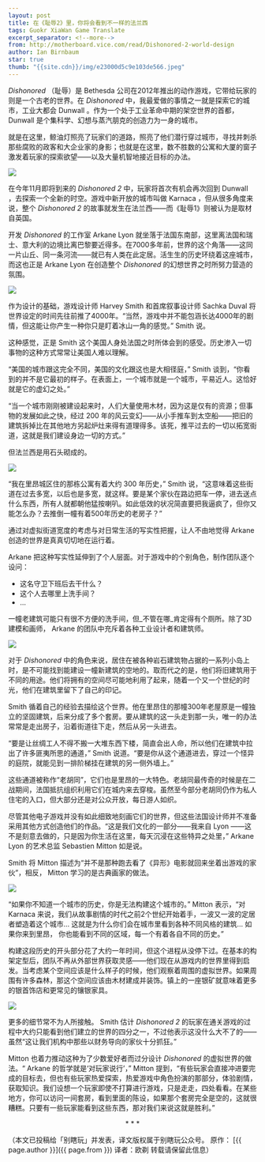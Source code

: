 ```yaml
---
layout: post
title: 在《耻辱2》里，你将会看到不一样的法兰西
tags: Guokr XiaWan Game Translate
excerpt_separator: <!--more-->
from: http://motherboard.vice.com/read/Dishonored-2-world-design
author: Ian Birnbaum
star: true
thumb: "{{site.cdn}}/img/e23000d5c9e103de566.jpeg"
---
```

_Dishonored_ （耻辱）是 Bethesda 公司在2012年推出的动作游戏，它带给玩家的则是一个古老的世界。在 _Dishonored_ 中，我最爱做的事情之一就是探索它的城市，工业大都会 Dunwall 。作为一个处于工业革命中期的架空世界的首都， Dunwall 是个集科学、幻想与蒸汽朋克的创造力为一身的城市。

就是在这里，鲸油灯照亮了玩家们的道路，照亮了他们潜行穿过城市，寻找并刺杀那些腐败的政客和大企业家的身影；也就是在这里，数不胜数的公寓和大厦的窗子激发着玩家的探索欲望——以及大量机智地接近目标的办法。

<img src="{{site.cdn}}/img/e23000d5c9e103de566.jpeg">

在今年11月即将到来的 _Dishonored 2_ 中，玩家将首次有机会再次回到 Dunwall ，去探索一个全新的时空。游戏中新开放的城市叫做 Karnaca ，但从很多角度来说，整个 _Dishonored 2_ 的故事就发生在法兰西——而《耻辱1》则被认为是取材自英国。

开发 _Dishonored_ 的工作室 Arkane Lyon 就坐落于法国东南部，这里离法国和瑞士、意大利的边境比离巴黎要近得多。在7000多年前，世界的这个角落——这同一片山丘、同一条河流——就已有人类在此定居。活生生的历史环绕着这座城市，而这也正是 Arkane Lyon 在创造整个 _Dishonored_ 的幻想世界之时所努力营造的氛围。

<img src="{{site.cdn}}/img/e290006568317a5175b.jpeg">

作为设计的基础，游戏设计师 Harvey Smith 和首席叙事设计师 Sachka Duval 将世界设定的时间先往前推了4000年。“当然，游戏中并不能包涵长达4000年的剧情，但这能让你产生一种你只是盯着冰山一角的感觉。” Smith 说。

这种感觉，正是 Smith 这个美国人身处法国之时所体会到的感受。历史渗入一切事物的这种方式常常让美国人难以理解。

“美国的城市跟这完全不同，美国的文化跟这也是大相径庭，” Smith 谈到，“你看到的并不是它最初的样子。在表面上，一个城市就是一个城市，平易近人。这恰好就是它的虚幻之处。”

“当一个城市刚刚被建设起来时，人们大量使用木材，因为这是仅有的资源；但事物的发展如此之快，经过 200 年的风云变幻——从小手推车到太空船——把旧的建筑拆掉比在其他地方另起炉灶来得有道理得多。该死，推平过去的一切以拓宽街道，这就是我们建设身边一切的方式。”

但法兰西是用石头砌成的。

<img src="{{site.cdn}}/img/eb700038bf4ca6d7a23.jpeg">

“我在里昂城区住的那栋公寓有着大约 300 年历史，” Smith 说，“这意味着这些街道在过去多宽，以后也是多宽，就这样。要是某个家伙在路边把车一停，进去送点什么东西，所有人就都朝他猛按喇叭。如此低效的状况简直要把我逼疯了，但你又能怎么办？去推倒一幢有着500年历史的老房子？”

通过对虚拟街道宽度的考虑与对日常生活的写实性把握，让人不由地觉得 Arkane 创造的世界是真真切切地在运行着。

Arkane 把这种写实性延伸到了个人层面。对于游戏中的个别角色，制作团队逐个设问：
* 这名守卫下班后去干什么？
* 这个人去哪里上洗手间？
* ...

一幢老建筑可能只有很不方便的洗手间，但_不管在哪_肯定得有个厕所。除了3D建模和画师， Arkane 的团队中充斥着各种工业设计者和建筑师。

<img src="{{site.cdn}}/img/eb000061d6af4ad9447.jpeg">

对于 _Dishonored_ 中的角色来说，居住在被各种岩石建筑物占据的一系列小岛上时，是不可能找到能建设一幢新建筑的空地的。取而代之的是，他们将旧建筑用于不同的用途。他们将拥有的空间尽可能地利用了起来，随着一个又一个世纪的时光，他们在建筑里留下了自己的印记。

Smith 循着自己的经验去描绘这个世界。他在里昂住的那幢300年老屋原是一幢独立的坚固建筑，后来分成了多个套房。要从建筑的这一头走到那一头，唯一的办法常常是走出房子，沿着街道往下走，然后从另一头进去。

“要是让丝绸工人不得不搬一大堆东西下楼，简直会出人命，所以他们在建筑中拉出了许多匪夷所思的通道，” Smith 说道。“要是你从这个通道进去，穿过一个怪异的庭院，就能见到一排阶梯挂在建筑的另一侧外墙上。”

这些通道被称作“老胡同”，它们也是里昂的一大特色。老胡同最传奇的时候是在二战期间，法国抵抗组织利用它们在城内来去穿梭。虽然至今部分老胡同仍作为私人住宅的入口，但大部分还是对公众开放，每日游人如织。

尽管其他电子游戏并没有如此细致地刻画它们的世界，但这些法国设计师并不准备采用其他方式创造他们的作品。“这是我们文化的一部分——我来自 Lyon ——这不是刻意去做的，只是因为你生活在这里，每天沉浸在这些特异之处里，” Arkane Lyon 的艺术总监 Sebastien Mitton 如是说。

Smith 将 Mitton 描述为“并不是那种跑去看了《异形》电影就回来坐着出游戏的家伙”，相反， Mitton 学习的是古典画家的做法。

<img src="{{site.cdn}}/img/eb700038bf562f6f3da.jpeg">

“如果你不知道一个城市的历史，你是无法构建这个城市的。” Mitton 表示，“对 Karnaca 来说，我们从故事剧情的时代之前2个世纪开始着手，一波又一波的定居者塑造着这个城市… 这就是为什么你们会在城市里看到各种不同风格的建筑… 如果你来到里昂， 你也能看到不同的区域，每一个有着各自不同的历史。”

构建这段历史的开头部分花了大约一年时间，但这个进程从没停下过。在基本的构架定型后，团队不再从外部世界获取灵感——他们现在从游戏内的世界里得到启发。当考虑某个空间应该是什么样子的时候，他们观察着周围的虚拟世界。如果周围有许多森林，那这个空间应该由木材建成并装饰。镇上的一座银矿就意味着更多的银首饰店和更常见的镶银家具。

<img src="{{site.cdn}}/img/e2a00094ab2a536b07b.jpeg">

更多的细节常不为人所接触。 Smith 估计 _Dishonored 2_ 的玩家在通关游戏的过程中大约只能看到他们建立的世界的四分之一，不过他表示这没什么大不了的——虽然“这让我们机构中那些以财务导向的家伙十分抓狂。”

Mitton 也着力推动这种为了少数爱好者而过分设计 _Dishonored_ 的虚拟世界的做法。“ Arkane 的哲学就是‘对玩家说行’，” Mitton 提到，“有些玩家会直接冲进要完成的目标去，但也有些玩家热爱探索，热爱游戏中角色扮演的那部分，体验剧情，获取知识。我们设想一个玩家即使不打算进行游戏，只是走走，四处看看。在某些地方，你可以访问一间套房，看到里面的陈设，如果那个套房完全是空的，这就很糟糕。只要有一些玩家能看到这些东西，那对我们来说这就是胜利。”

<center> * * * </center>

（本文已投稿给「别瞎玩」并发表，译文版权属于别瞎玩公众号。 原作： [{{ page.author }}]({{ page.from }}) 译者：欧剃 转载请保留此信息）
